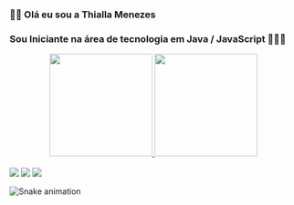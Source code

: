 ### 👋🏽   Olá eu sou a Thialla Menezes 
### Sou Iniciante na área de tecnologia em Java / JavaScript 👩🏽‍💻

<div align="center">
  <a href="https://github.com/thmenezes">
  <img height="180em" src="https://github-readme-stats.vercel.app/api?username=thmenezes&show_icons=true&theme=dracula&include_all_commits=true&count_private=true"/>
  <img height="180em" src="https://github-readme-stats.vercel.app/api/top-langs/?username=thmenezes&layout=compact&langs_count=7&theme=dracula"/>
</div>
<div style="display: inline_block"><br>
  </div>  
   
<div> 
    <a href="https://instagram.com/thita_menezes" target="_blank"><img src="https://img.shields.io/badge/-Instagram-%23E4405F?style=for-the-badge&logo=instagram&logoColor=white" target="_blank"></a>
 <a href = "mailto:thita.menezes24@gmail.com"><img src="https://img.shields.io/badge/-Gmail-%23333?style=for-the-badge&logo=gmail&logoColor=white" target="_blank"></a>
  <a href="https://www.linkedin.com/in/thialla-menezes-82792619b" target="_blank"><img src="https://img.shields.io/badge/-LinkedIn-%230077B5?style=for-the-badge&logo=linkedin&logoColor=white" target="_blank"></a> 

![Snake animation](https://github.com/ThMenezes/ThMenezes/blob/output/github-contribution-grid-snake.svg)
</div>
